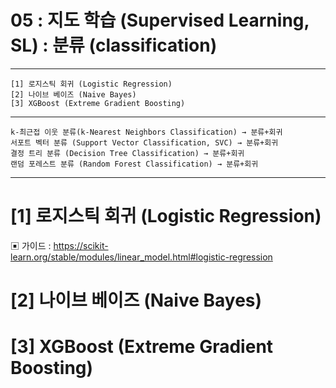 #  05 : 지도 학습 (Supervised Learning, SL) : 분류 (classification)


---

	[1] 로지스틱 회귀 (Logistic Regression)	
	[2] 나이브 베이즈 (Naive Bayes)
	[3] XGBoost (Extreme Gradient Boosting)
  
---

	k-최근접 이웃 분류(k-Nearest Neighbors Classification) → 분류+회귀
	서포트 벡터 분류 (Support Vector Classification, SVC) → 분류+회귀
	결정 트리 분류 (Decision Tree Classification) → 분류+회귀
	랜덤 포레스트 분류 (Random Forest Classification) → 분류+회귀

---


# [1] 로지스틱 회귀 (Logistic Regression)
▣ 가이드 : https://scikit-learn.org/stable/modules/linear_model.html#logistic-regression<br>

# [2] 나이브 베이즈 (Naive Bayes)

# [3] XGBoost (Extreme Gradient Boosting)

